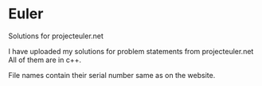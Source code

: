 # Euler
Solutions for projecteuler.net

I have uploaded my solutions for problem statements from projecteuler.net
All of them are in c++.

File names contain their serial number same as on the website.
